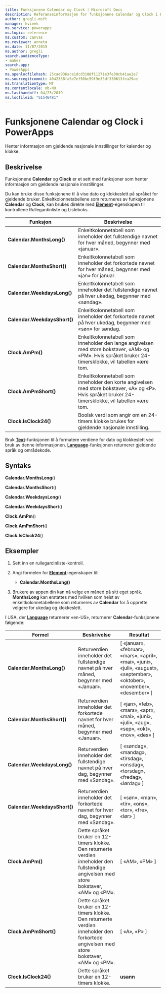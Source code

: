 ```yaml
---
title: Funksjonene Calendar og Clock | Microsoft Docs
description: Referanseinformasjon for funksjonene Calendar og Clock i PowerApps, inkludert syntaks og eksempler
author: gregli-msft
manager: kvivek
ms.service: powerapps
ms.topic: reference
ms.custom: canvas
ms.reviewer: anneta
ms.date: 11/07/2015
ms.author: gregli
search.audienceType:
- maker
search.app:
- PowerApps
ms.openlocfilehash: 25cae936ace1dcd3108f11271e3fe38cb41ae2e7
ms.sourcegitcommit: 4042388fa5e7ef50bc59f9e35df330613fea29ae
ms.translationtype: MT
ms.contentlocale: nb-NO
ms.lasthandoff: 04/23/2019
ms.locfileid: "61546481"
---
```

# <a name="calendar-and-clock-functions-in-powerapps"></a>Funksjonene Calendar og Clock i PowerApps
Henter informasjon om gjeldende nasjonale innstillinger for kalender og klokke.

## <a name="description"></a>Beskrivelse
Funksjonene **Calendar** og **Clock** er et sett med funksjoner som henter informasjon om gjeldende nasjonale innstillinger.

Du kan bruke disse funksjonene til å vise dato og klokkeslett på språket for gjeldende bruker.  Enkeltkolonnetabellene som returneres av funksjonene **Calendar** og **Clock**, kan brukes direkte med **[Element](../controls/properties-core.md)**-egenskapen til kontrollene Rullegardinliste og Listeboks.

| Funksjon | Beskrivelse |
| --- | --- |
| **Calendar.MonthsLong()** |Enkeltkolonnetabell som inneholder det fullstendige navnet for hver måned, begynner med «januar». |
| **Calendar.MonthsShort()** |Enkeltkolonnetabell som inneholder det forkortede navnet for hver måned, begynner med «jan» for januar. |
| **Calendar.WeekdaysLong()** |Enkeltkolonnetabell som inneholder det fullstendige navnet på hver ukedag, begynner med «søndag». |
| **Calendar.WeekdaysShort()** |Enkeltkolonnetabell som inneholder det forkortede navnet på hver ukedag, begynner med «søn» for søndag. |
| **Clock.AmPm()** |Enkeltkolonnetabell som inneholder den lange angivelsen med store bokstaver, «AM» og «PM».  Hvis språket bruker 24-timersklokke, vil tabellen være tom. |
| **Clock.AmPmShort()** |Enkeltkolonnetabell som inneholder den korte angivelsen med store bokstaver, «A» og «P».  Hvis språket bruker 24-timersklokke, vil tabellen være tom. |
| **Clock.IsClock24()** |Boolsk verdi som angir om en 24-timers klokke brukes for gjeldende nasjonale innstilling. |

Bruk **[Text](function-text.md)**-funksjonen til å formatere verdiene for dato og klokkeslett ved bruk av denne informasjonen.  **[Language](function-language.md)**-funksjonen returnerer gjeldende språk og områdekode.

## <a name="syntax"></a>Syntaks
**Calendar.MonthsLong**()

**Calendar.MonthsShort**()

**Calendar.WeekdaysLong**()

**Calendar.WeekdaysShort**()

**Clock.AmPm**()

**Clock.AmPmShort**()

**Clock.IsClock24**()

## <a name="examples"></a>Eksempler
1. Sett inn en rullegardinliste-kontroll.
2. Angi formelen for **[Element](../controls/properties-core.md)**-egenskaper til:
   
   * **Calendar.MonthsLong()**
3. Brukere av appen din kan nå velge en måned på sitt eget språk.  **MonthsLong** kan erstattes med hvilken som helst av enkeltkolonnetabellene som returneres av **Calendar** for å opprette velgere for ukedag og klokkeslett.

I USA, der **[Language](function-language.md)** returnerer «en-US», returnerer **Calendar**-funksjonene følgende:

| Formel | Beskrivelse | Resultat |
| --- | --- | --- |
| **Calendar.MonthsLong()** |Returverdien inneholder det fullstendige navnet på hver måned, begynner med «Januar». |[ «januar», «februar», «mars», «april», «mai», «juni», «juli», «august», «september», «oktober», «november», «desember» ] |
| **Calendar.MonthsShort()** |Returverdien inneholder det forkortede navnet for hver måned, begynner med «Januar». |[ «jan», «feb», «mars», «apr», «mai», «juni», «juli», «aug», «sep», «okt», «nov», «des» ] |
| **Calendar.WeekdaysLong()** |Returverdien inneholder det fullstendige navnet på hver dag, begynner med «Søndag». |[ «søndag», «mandag», «tirsdag», «onsdag», «torsdag», «fredag», «lørdag» ] |
| **Calendar.WeekdaysShort()** |Returverdien inneholder det forkortede navnet for hver dag, begynner med «Søndag». |[ «søn», «man», «tir», «ons», «tor», «fre», «lør» ] |
| **Clock.AmPm()** |Dette språket bruker en 12-timers klokke. Den returnerte verdien inneholder den fullstendige angivelsen med store bokstaver, «AM» og «PM». |[ «AM», «PM» ] |
| **Clock.AmPmShort()** |Dette språket bruker en 12-timers klokke. Den returnerte verdien inneholder den forkortede angivelsen med store bokstaver, «AM» og «PM». |[ «A», «P» ] |
| **Clock.IsClock24()** |Dette språket bruker en 12-timers klokke. |**usann** |

